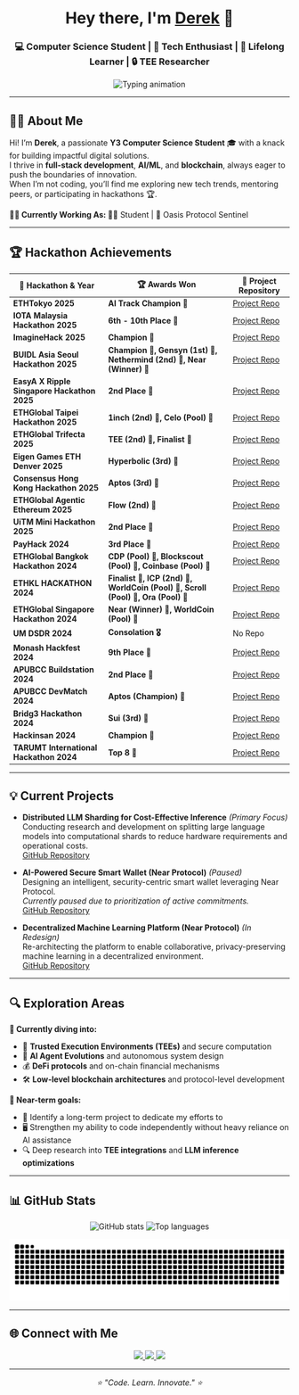 <!-- Profile Header -->
<h1 align="center">Hey there, I'm <a href="#">Derek</a> 👋</h1>
<h3 align="center">💻 Computer Science Student | 🚀 Tech Enthusiast | 🌱 Lifelong Learner | 🔒 TEE Researcher</h3>

<p align="center">
  <img src="https://readme-typing-svg.herokuapp.com?color=00F78D&size=22&center=true&vCenter=true&width=500&lines=Full+Stack+Developer;Machine+Learning+Explorer;Open+Source+Contributor;Hackathon+Enthusiats+%F0%9F%8F%86" alt="Typing animation" />
</p>

---

## 🧑‍💻 About Me  

Hi! I’m **Derek**, a passionate **Y3 Computer Science Student** 🎓 with a knack for building impactful digital solutions.  
I thrive in **full-stack development**, **AI/ML**, and **blockchain**, always eager to push the boundaries of innovation.  
When I’m not coding, you’ll find me exploring new tech trends, mentoring peers, or participating in hackathons 🏆. 

<strong>🧑‍💻 Currently Working As: </strong> 🧑‍🎓 Student  |   🚀 Oasis Protocol Sentinel


---

## 🏆 Hackathon Achievements  

| 📅 Hackathon & Year | 🏆 Awards Won | 🔗 Project Repository |
|-------------------|-----------------------------------------------|-----------------------|
| **ETHTokyo 2025** | **AI Track Champion** 🥇 | [Project Repo](https://github.com/derek2403/ethtokyo) |
| **IOTA Malaysia Hackathon 2025** | **6th - 10th Place** 🎯 | [Project Repo](https://github.com/derek2403/iota-hackathon) |
| **ImagineHack 2025** | **Champion** 🥇 | [Project Repo](https://github.com/derek2403/tt) |
| **BUIDL Asia Seoul Hackathon 2025** | **Champion 🥇, Gensyn (1st) 🥇, Nethermind (2nd) 🥈, Near (Winner) 🏅** | [Project Repo](https://github.com/derek2403/CureMeBaby) |
| **EasyA X Ripple Singapore Hackathon 2025** | **2nd Place** 🥈 | [Project Repo](https://github.com/derek2403/EasyA-Wiser) |
| **ETHGlobal Taipei Hackathon 2025** | **1inch (2nd) 🥈, Celo (Pool) 🏅** | [Project Repo](https://github.com/derek2403/memest-cutest-platform) |
| **ETHGlobal Trifecta 2025** | **TEE (2nd) 🥈, Finalist 🎯** | [Project Repo](https://github.com/derek2403/TeeTee) |
| **Eigen Games ETH Denver 2025** | **Hyperbolic (3rd)** 🥉 | [Project Repo](https://github.com/derek2403/Hyperbolic-AgentKit) |
| **Consensus Hong Kong Hackathon 2025** | **Aptos (3rd)** 🥉 | [Project Repo](https://github.com/derek2403/grand-theft-aptos) |
| **ETHGlobal Agentic Ethereum 2025** | **Flow (2nd)** 🥈 | [Project Repo](https://github.com/derek2403/4AI-1Human) |
| **UiTM Mini Hackathon 2025** | **2nd Place** 🥈 | [Project Repo](https://github.com/JingYuan0926/solananft) |
| **PayHack 2024** | **3rd Place** 🥉 | [Project Repo](https://github.com/derek2403/payhack) |
| **ETHGlobal Bangkok Hackathon 2024** | **CDP (Pool) 🏅, Blockscout (Pool) 🏅, Coinbase (Pool) 🏅** | [Project Repo](https://github.com/derek2403/eThAi) |
| **ETHKL HACKATHON 2024** | **Finalist 🎯, ICP (2nd) 🥈, WorldCoin (Pool) 🏅, Scroll (Pool) 🏅, Ora (Pool) 🏅** | [Project Repo](https://github.com/derek2403/AI-Food-Rating-App) |
| **ETHGlobal Singapore Hackathon 2024** | **Near (Winner) 🏅, WorldCoin (Pool) 🏅** | [Project Repo](https://github.com/derek2403/NEARer) |
| **UM DSDR 2024** | **Consolation 🎖️** | No Repo |
| **Monash Hackfest 2024** | **9th Place** 🎯 | [Project Repo](https://github.com/JingYuan0926/Hackfest) |
| **APUBCC Buildstation 2024** | **2nd Place** 🥈 | [Project Repo](https://github.com/derek2403/Solana-AI-Blink-Platform) |
| **APUBCC DevMatch 2024** | **Aptos (Champion)** 🥇 | [Project Repo](https://github.com/derek2403/Devmatch) |
| **Bridg3 Hackathon 2024** | **Sui (3rd)** 🥉 | [Project Repo](https://github.com/derek2403/Learn2) |
| **Hackinsan 2024** | **Champion** 🥇 | [Project Repo](https://github.com/derek2403/Motion-Capture-Web-App) |
| **TARUMT International Hackathon 2024** | **Top 8** 🎯 | [Project Repo](https://github.com/derek2403/Cybersecurity-Encryption-Decryption-Project) |

---

## 💡 Current Projects

- **Distributed LLM Sharding for Cost-Effective Inference** *(Primary Focus)*  
  Conducting research and development on splitting large language models into computational shards to reduce hardware requirements and operational costs.  
  [GitHub Repository](https://github.com/TeeeeeTeeeee)

- **AI-Powered Secure Smart Wallet (Near Protocol)** *(Paused)*  
  Designing an intelligent, security-centric smart wallet leveraging Near Protocol.  
  *Currently paused due to prioritization of active commitments.*  
  [GitHub Repository](https://github.com/derek2403/Near-Smart-Wallet)

- **Decentralized Machine Learning Platform (Near Protocol)** *(In Redesign)*  
  Re-architecting the platform to enable collaborative, privacy-preserving machine learning in a decentralized environment.  
  [GitHub Repository](https://github.com/derek2403/HowToTrainYourModel)


---

## 🔍 Exploration Areas  

**🌱 Currently diving into:**  
- 🔐 **Trusted Execution Environments (TEEs)** and secure computation  
- 🤖 **AI Agent Evolutions** and autonomous system design  
- 💰 **DeFi protocols** and on-chain financial mechanisms  
- 🛠 **Low-level blockchain architectures** and protocol-level development  

**📌 Near-term goals:**  
- 🎯 Identify a long-term project to dedicate my efforts to  
- 🖥️ Strengthen my ability to code independently without heavy reliance on AI assistance  
- 🔍 Deep research into **TEE integrations** and **LLM inference optimizations**  

---

## 📊 GitHub Stats  

<p align="center">
  <img src="https://github-readme-stats.vercel.app/api?username=derek2403&show_icons=true&theme=radical" alt="GitHub stats" height="180" />
  <img src="https://github-readme-stats.vercel.app/api/top-langs/?username=derek2403&layout=compact&theme=radical" alt="Top languages" height="180" />
</p>

<p align="center">
  <img alt="github contribution grid snake animation" src="https://raw.githubusercontent.com/Niefee/niefee/master/assets/github-contribution-grid-snake.svg">
</p>

---

## 🌐 Connect with Me  

<p align="center">
  <a href="https://linkedin.com/in/derek2403" target="_blank">
    <img src="https://img.shields.io/badge/LinkedIn-%230077B5.svg?style=for-the-badge&logo=linkedin&logoColor=white"/>
  </a>
  <a href="mailto:derekliew0@gmail.com">
    <img src="https://img.shields.io/badge/Email-%23EA4335.svg?style=for-the-badge&logo=gmail&logoColor=white"/>
  </a>
  <a href="https://twitter.com/derek2403" target="_blank">
    <img src="https://img.shields.io/badge/Twitter-%231DA1F2.svg?style=for-the-badge&logo=twitter&logoColor=white"/>
  </a>
</p>

---

<p align="center">
  <i>⭐ "Code. Learn. Innovate." ⭐</i>
</p>
